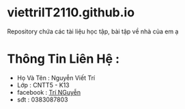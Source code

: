 # viettriIT2110.github.io
 Repository chứa các tài liệu học tập, bài tập về nhà của em ạ
# Thông Tin Liên Hệ :
  - Họ Và Tên : Nguyễn Viết Trí
  - Lớp : CNTT5 - K13
  - facebook : [Trí NGuyễn](https://www.facebook.com/viettriit2110)
  - sđt : 0383087803 
